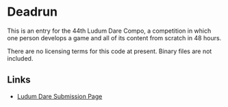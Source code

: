 # Deadrun
This is an entry for the 44th Ludum Dare Compo, a competition in which one person develops a game and all of its content from scratch in 48 hours.

There are no licensing terms for this code at present. Binary files are not included.

## Links
* [Ludum Dare Submission Page](https://ldjam.com/events/ludum-dare/44/deadrun)

